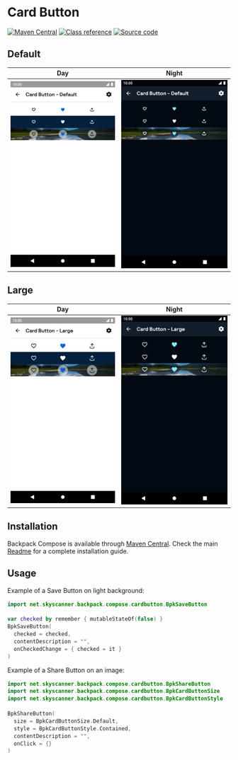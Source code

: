 # Card Button

[![Maven Central](https://img.shields.io/maven-central/v/net.skyscanner.backpack/backpack-compose)](https://search.maven.org/artifact/net.skyscanner.backpack/backpack-compose)
[![Class reference](https://img.shields.io/badge/Class%20reference-Android-blue)](https://backpack.github.io/android/backpack-compose/net.skyscanner.backpack.compose.cardbutton)
[![Source code](https://img.shields.io/badge/Source%20code-GitHub-lightgrey)](https://github.com/Skyscanner/backpack-android/tree/main/backpack-compose/src/main/kotlin/net/skyscanner/backpack/compose/cardbutton)

## Default

| Day                                                                                                                                                                      | Night                                                                                                                                                                                   |
|--------------------------------------------------------------------------------------------------------------------------------------------------------------------------|-----------------------------------------------------------------------------------------------------------------------------------------------------------------------------------------|
| <img src="https://raw.githubusercontent.com/Skyscanner/backpack-android/main/docs/compose/CardButton/screenshots/default.png" alt="Card Button component" width="375" /> | <img src="https://raw.githubusercontent.com/Skyscanner/backpack-android/main/docs/compose/CardButton/screenshots/default_dm.png" alt="Card Button component - dark mode" width="375" /> |

## Large

| Day                                                                                                                                                                          | Night                                                                                                                                                                                       |
|------------------------------------------------------------------------------------------------------------------------------------------------------------------------------|---------------------------------------------------------------------------------------------------------------------------------------------------------------------------------------------|
| <img src="https://raw.githubusercontent.com/Skyscanner/backpack-android/main/docs/compose/CardButton/screenshots/large.png" alt="Large Card Button component" width="375" /> | <img src="https://raw.githubusercontent.com/Skyscanner/backpack-android/main/docs/compose/CardButton/screenshots/large_dm.png" alt="Large Card Button component - dark mode" width="375" /> |

## Installation

Backpack Compose is available through [Maven Central](https://search.maven.org/artifact/net.skyscanner.backpack/backpack-compose). Check the main [Readme](https://github.com/skyscanner/backpack-android#installation) for a complete installation guide.

## Usage

Example of a Save Button on light background:

```Kotlin
import net.skyscanner.backpack.compose.cardbutton.BpkSaveButton

var checked by remember { mutableStateOf(false) }
BpkSaveButton(
  checked = checked,
  contentDescription = "",
  onCheckedChange = { checked = it }
)
```

Example of a Share Button on an image:

```Kotlin
import net.skyscanner.backpack.compose.cardbutton.BpkShareButton
import net.skyscanner.backpack.compose.cardbutton.BpkCardButtonSize
import net.skyscanner.backpack.compose.cardbutton.BpkCardButtonStyle

BpkShareButton(
  size = BpkCardButtonSize.Default,
  style = BpkCardButtonStyle.Contained,
  contentDescription = "",
  onClick = {}
)
```
